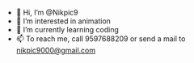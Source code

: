 - 👋 Hi, I’m @Nikpic9
- 👀 I’m interested in animation
- 🌱 I’m currently learning coding
- 📫 To reach me, call 9597688209 or send a mail to nikpic9000@gmail.com

<!---
Nikpic9/Nikpic9 is a ✨ special ✨ repository because its `README.md` (this file) appears on your GitHub profile.
You can click the Preview link to take a look at your changes.
--->
